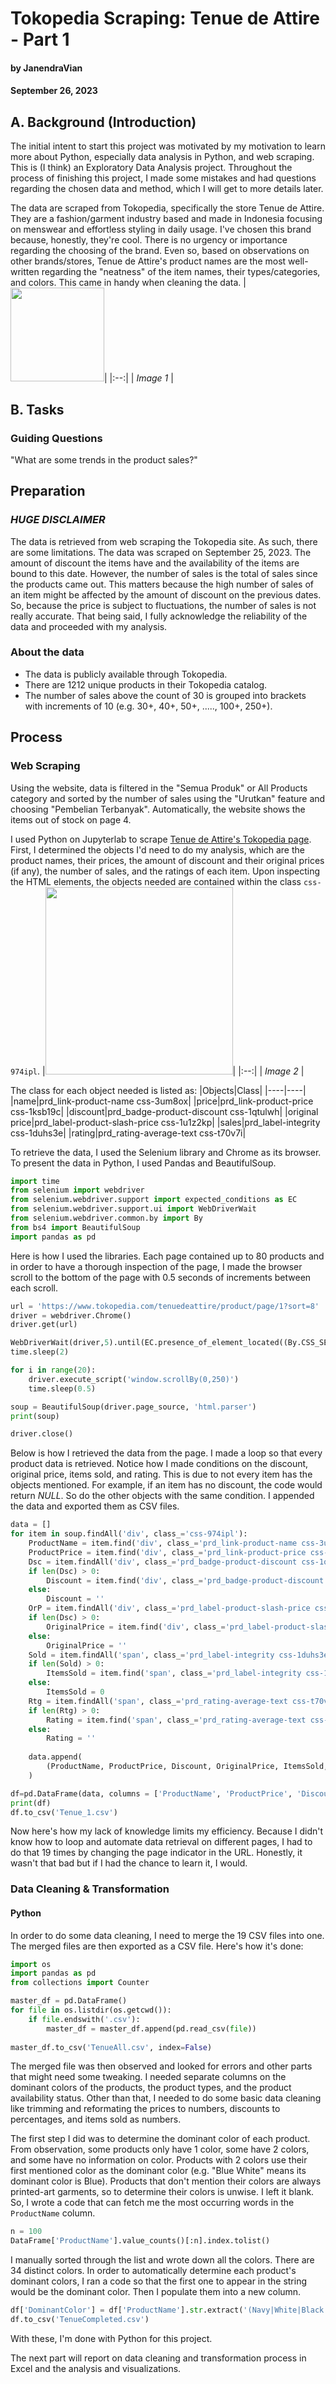 # Tokopedia Scraping: Tenue de Attire - Part 1
#### by JanendraVian
#### September 26, 2023

## A. Background (Introduction)
The initial intent to start this project was motivated by my motivation to learn more about Python, especially data analysis in Python, and web scraping. This is (I think) an Exploratory Data Analysis project. Throughout the process of finishing this project, I made some mistakes and had questions regarding the chosen data and method, which I will get to more details later.

The data are scraped from Tokopedia, specifically the store Tenue de Attire. They are a fashion/garment industry based and made in Indonesia focusing on menswear and effortless styling in daily usage. I've chosen this brand because, honestly, they're cool. There is no urgency or importance regarding the choosing  of the brand. Even so, based on observations on other brands/stores, Tenue de Attire's product names are the most well-written regarding the "neatness" of the item names, their types/categories, and colors. This came in handy when cleaning the data.
|<img src="https://github.com/JanendraVian/Tokopedia-Store-Scraping/assets/141770727/d0ab0b60-1dc0-4840-b56e-c290fcb7446e" height="150">|
|:--:| 
| *Image 1* |

## B. Tasks
### Guiding Questions
"What are some trends in the product sales?"

## Preparation
### *HUGE DISCLAIMER* 
The data is retrieved from web scraping the Tokopedia site. As such, there are some limitations. The data was scraped on September 25, 2023. The amount of discount the items have and the availability of the items are bound to this date. However, the number of sales is the total of sales since the products came out. This matters because the high number of sales of an item might be affected by the amount of discount on the previous dates. So, because the price is subject to fluctuations, the number of sales is not really accurate. That being said, I fully acknowledge the reliability of the data and proceeded with my analysis.
### About the data
- The data is publicly available through Tokopedia.
- There are 1212 unique products in their Tokopedia catalog.
- The number of sales above the count of 30 is grouped into brackets with increments of 10 (e.g. 30+, 40+, 50+, ....., 100+, 250+).

## Process
### Web Scraping 
Using the website, data is filtered in the "Semua Produk" or All Products category and sorted by the number of sales using the "Urutkan" feature and choosing "Pembelian Terbanyak". Automatically, the website shows the items out of stock on page 4.

I used Python on Jupyterlab to scrape [Tenue de Attire's Tokopedia page](https://www.tokopedia.com/tenuedeattire/product/page/1?sort=8). First, I determined the objects I'd need to do my analysis, which are the product names, their prices, the amount of discount and their original prices (if any), the number of sales, and the ratings of each item. Upon inspecting the HTML elements, the objects needed are contained within the class ```css-974ipl```. 
|<img src="https://github.com/JanendraVian/Tokopedia-Store-Scraping/assets/141770727/bfe28e65-cff2-4dc4-9de8-62ded963db25" height="300">|
|:--:| 
| *Image 2* |

The class for each object needed is listed as:
|Objects|Class|
|----|----|
|name|prd_link-product-name css-3um8ox|
|price|prd_link-product-price css-1ksb19c|
|discount|prd_badge-product-discount css-1qtulwh|
|original price|prd_label-product-slash-price css-1u1z2kp|
|sales|prd_label-integrity css-1duhs3e|
|rating|prd_rating-average-text css-t70v7i|

To retrieve the data, I used the Selenium library and Chrome as its browser. To present the data in Python, I used Pandas and BeautifulSoup.

```python
import time
from selenium import webdriver
from selenium.webdriver.support import expected_conditions as EC
from selenium.webdriver.support.ui import WebDriverWait
from selenium.webdriver.common.by import By
from bs4 import BeautifulSoup
import pandas as pd
```

Here is how I used the libraries. Each page contained up to 80 products and in order to have a thorough inspection of the page, I made the browser scroll to the bottom of the page with 0.5 seconds of increments between each scroll.
```python
url = 'https://www.tokopedia.com/tenuedeattire/product/page/1?sort=8'
driver = webdriver.Chrome()
driver.get(url)

WebDriverWait(driver,5).until(EC.presence_of_element_located((By.CSS_SELECTOR, '#zeus-root')))
time.sleep(2)

for i in range(20):
    driver.execute_script('window.scrollBy(0,250)')
    time.sleep(0.5)

soup = BeautifulSoup(driver.page_source, 'html.parser')
print(soup)

driver.close()
```
Below is how I retrieved the data from the page. I made a loop so that every product data is retrieved. Notice how I made conditions on the discount, original price, items sold, and rating. This is due to not every item has the objects mentioned. For example, if an item has no discount, the code would return *NULL*. So do the other objects with the same condition. I appended the data and exported them as CSV files.
```python
data = []
for item in soup.findAll('div', class_='css-974ipl'):
    ProductName = item.find('div', class_='prd_link-product-name css-3um8ox').text
    ProductPrice = item.find('div', class_='prd_link-product-price css-1ksb19c').text
    Dsc = item.findAll('div', class_='prd_badge-product-discount css-1qtulwh')
    if len(Dsc) > 0:
        Discount = item.find('div', class_='prd_badge-product-discount css-1qtulwh').text
    else:
        Discount = ''
    OrP = item.findAll('div', class_='prd_label-product-slash-price css-1u1z2kp')
    if len(Dsc) > 0:
        OriginalPrice = item.find('div', class_='prd_label-product-slash-price css-1u1z2kp').text
    else:
        OriginalPrice = ''
    Sold = item.findAll('span', class_='prd_label-integrity css-1duhs3e')
    if len(Sold) > 0:
        ItemsSold = item.find('span', class_='prd_label-integrity css-1duhs3e').text
    else:
        ItemsSold = 0        
    Rtg = item.findAll('span', class_='prd_rating-average-text css-t70v7i')
    if len(Rtg) > 0:
        Rating = item.find('span', class_='prd_rating-average-text css-t70v7i').text
    else:
        Rating = ''
    
    data.append(
        (ProductName, ProductPrice, Discount, OriginalPrice, ItemsSold, Rating)
    )

df=pd.DataFrame(data, columns = ['ProductName', 'ProductPrice', 'Discount', 'OriginalPrice', 'ItemsSold', 'Rating'])
print(df)
df.to_csv('Tenue_1.csv')
```

Now here's how my lack of knowledge limits my efficiency. Because I didn't know how to loop and automate data retrieval on different pages, I had to do that 19 times by changing the page indicator in the URL. Honestly, it wasn't that bad but if I had the chance to learn it, I would.

### Data Cleaning & Transformation
#### Python
In order to do some data cleaning, I need to merge the 19 CSV files into one. The merged files are then exported as a CSV file. Here's how it's done:
```python
import os
import pandas as pd
from collections import Counter

master_df = pd.DataFrame()
for file in os.listdir(os.getcwd()):
    if file.endswith('.csv'):
        master_df = master_df.append(pd.read_csv(file))
        
master_df.to_csv('TenueAll.csv', index=False)
```

The merged file was then observed and looked for errors and other parts that might need some tweaking. I needed separate columns on the dominant colors of the products, the product types, and the product availability status. Other than that, I needed to do some basic data cleaning like trimming and reformating the prices to numbers, discounts to percentages, and items sold as numbers. 

The first step I did was to determine the dominant color of each product. From observation, some products only have 1 color, some have 2 colors, and some have no information on color. Products with 2 colors use their first mentioned color as the dominant color (e.g. "Blue White" means its dominant color is Blue). Products that don't mention their colors are always printed-art garments, so to determine their colors is unwise. I left it blank. So, I wrote a code that can fetch me the most occurring words in the ```ProductName``` column.
```python
n = 100
DataFrame['ProductName'].value_counts()[:n].index.tolist()
```
I manually sorted through the list and wrote down all the colors. There are 34 distinct colors. In order to automatically determine each product's dominant colors, I ran a code so that the first one to appear in the string would be the dominant color. Then I populate them into a new column.
```python
df['DominantColor'] = df['ProductName'].str.extract('(Navy|White|Black|Grey|Blue|Brown|Green|Olive|Red|Cream|Mustard|Maroon|Khaki|Yellow|Orange|Sage|Terracotta|Charcoal|Mocca|Sand|Turquoise|Salmon|Mint|Burgundy|Tosca|Bronze|Nude|Caramel|Indigo|Brick|Gold|OIive|Turqoise|Army)')
df.to_csv('TenueCompleted.csv')
```
With these, I'm done with Python for this project.

The next part will report on data cleaning and transformation process in Excel and the analysis and visualizations.
